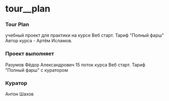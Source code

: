 # tour__plan

### Tour Plan
учебный проект для практики на курсе Веб старт. Тариф "Полный фарш" Автор курса - Артём Исламов.

### Проект выполняет 
Разумов Фёдор Александрович 15 поток курса Веб старт. Тариф "Полный фарш" с куратором

### Куратор
Антон Шахов